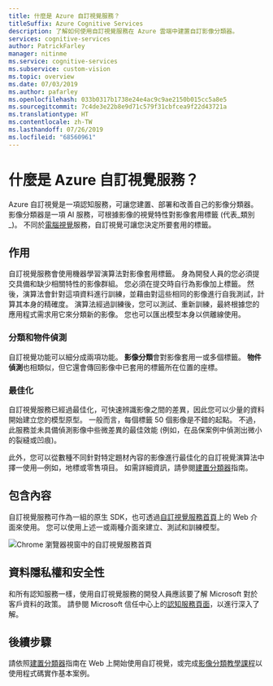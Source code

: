```yaml
---
title: 什麼是 Azure 自訂視覺服務？
titleSuffix: Azure Cognitive Services
description: 了解如何使用自訂視覺服務在 Azure 雲端中建置自訂影像分類器。
services: cognitive-services
author: PatrickFarley
manager: nitinme
ms.service: cognitive-services
ms.subservice: custom-vision
ms.topic: overview
ms.date: 07/03/2019
ms.author: pafarley
ms.openlocfilehash: 033b0317b1738e24e4ac9c9ae2150b015cc5a8e5
ms.sourcegitcommit: 7c4de3e22b8e9d71c579f31cbfcea9f22d43721a
ms.translationtype: HT
ms.contentlocale: zh-TW
ms.lasthandoff: 07/26/2019
ms.locfileid: "68560961"
---
```

# <a name="what-is-azure-custom-vision"></a>什麼是 Azure 自訂視覺服務？

Azure 自訂視覺是一項認知服務，可讓您建置、部署和改善自己的影像分類器。 影像分類器是一項 AI 服務，可根據影像的視覺特性對影像套用標籤 (代表_類別_)。 不同於[電腦視覺](https://docs.microsoft.com/azure/cognitive-services/computer-vision/home)服務，自訂視覺可讓您決定所要套用的標籤。

## <a name="what-it-does"></a>作用

自訂視覺服務會使用機器學習演算法對影像套用標籤。 身為開發人員的您必須提交具備和缺少相關特性的影像群組。 您必須在提交時自行為影像加上標籤。 然後，演算法會針對這項資料進行訓練，並藉由對這些相同的影像進行自我測試，計算其本身的精確度。 演算法經過訓練後，您可以測試、重新訓練，最終根據您的應用程式需求用它來分類新的影像。 您也可以匯出模型本身以供離線使用。

### <a name="classification-and-object-detection"></a>分類和物件偵測

自訂視覺功能可以細分成兩項功能。 **影像分類**會對影像套用一或多個標籤。 **物件偵測**也相類似，但它還會傳回影像中已套用的標籤所在位置的座標。

### <a name="optimization"></a>最佳化

自訂視覺服務已經過最佳化，可快速辨識影像之間的差異，因此您可以少量的資料開始建立您的模型原型。 一般而言，每個標籤 50 個影像是不錯的起點。 不過，此服務並未具備偵測影像中些微差異的最佳效能 (例如，在品保案例中偵測出微小的裂縫或凹痕)。

此外，您可以從數種不同針對特定題材內容的影像進行最佳化的自訂視覺演算法中擇一使用&mdash;例如，地標或零售項目。 如需詳細資訊，請參閱[建置分類器](getting-started-build-a-classifier.md)指南。

## <a name="what-it-includes"></a>包含內容

自訂視覺服務可作為一組的原生 SDK，也可透過[自訂視覺服務首頁](https://customvision.ai/)上的 Web 介面來使用。 您可以使用上述一或兩種介面來建立、測試和訓練模型。

![Chrome 瀏覽器視窗中的自訂視覺服務首頁](media/browser-home.png)

## <a name="data-privacy-and-security"></a>資料隱私權和安全性

和所有認知服務一樣，使用自訂視覺服務的開發人員應該要了解 Microsoft 對於客戶資料的政策。 請參閱 Microsoft 信任中心上的[認知服務頁面](https://www.microsoft.com/trustcenter/cloudservices/cognitiveservices)，以進行深入了解。

## <a name="next-steps"></a>後續步驟

請依照[建置分類器](getting-started-build-a-classifier.md)指南在 Web 上開始使用自訂視覺，或完成[影像分類教學課程](csharp-tutorial.md)以使用程式碼實作基本案例。
